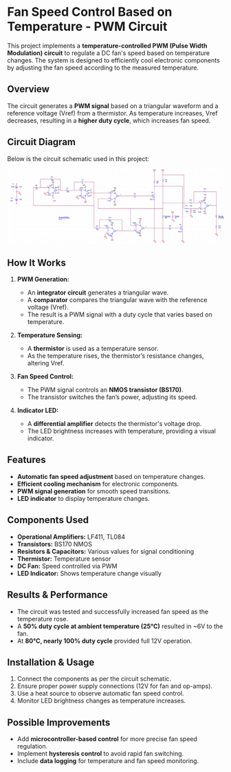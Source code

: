 # Fan Speed Control Based on Temperature - PWM Circuit

This project implements a **temperature-controlled PWM (Pulse Width Modulation) circuit** to regulate a DC fan's speed based on temperature changes.
The system is designed to efficiently cool electronic components by adjusting the fan speed according to the measured temperature.

## Overview
The circuit generates a **PWM signal** based on a triangular waveform and a reference voltage (Vref) from a thermistor. As temperature increases, Vref decreases, resulting in a **higher duty cycle**, which increases fan speed.

## Circuit Diagram
Below is the circuit schematic used in this project:

![Circuit Diagram](image.png)

## How It Works
1. **PWM Generation:**
   - An **integrator circuit** generates a triangular wave.
   - A **comparator** compares the triangular wave with the reference voltage (Vref).
   - The result is a PWM signal with a duty cycle that varies based on temperature.

2. **Temperature Sensing:**
   - A **thermistor** is used as a temperature sensor.
   - As the temperature rises, the thermistor’s resistance changes, altering Vref.

3. **Fan Speed Control:**
   - The PWM signal controls an **NMOS transistor (BS170)**.
   - The transistor switches the fan’s power, adjusting its speed.

4. **Indicator LED:**
   - A **differential amplifier** detects the thermistor's voltage drop.
   - The LED brightness increases with temperature, providing a visual indicator.

## Features
- **Automatic fan speed adjustment** based on temperature changes.
- **Efficient cooling mechanism** for electronic components.
- **PWM signal generation** for smooth speed transitions.
- **LED indicator** to display temperature changes.

## Components Used
- **Operational Amplifiers:** LF411, TL084
- **Transistors:** BS170 NMOS
- **Resistors & Capacitors:** Various values for signal conditioning
- **Thermistor:** Temperature sensor
- **DC Fan:** Speed controlled via PWM
- **LED Indicator:** Shows temperature change visually

## Results & Performance
- The circuit was tested and successfully increased fan speed as the temperature rose.
- A **50% duty cycle at ambient temperature (25°C)** resulted in ~6V to the fan.
- At **80°C, nearly 100% duty cycle** provided full 12V operation.

## Installation & Usage
1. Connect the components as per the circuit schematic.
2. Ensure proper power supply connections (12V for fan and op-amps).
3. Use a heat source to observe automatic fan speed control.
4. Monitor LED brightness changes as temperature increases.

## Possible Improvements
- Add **microcontroller-based control** for more precise fan speed regulation.
- Implement **hysteresis control** to avoid rapid fan switching.
- Include **data logging** for temperature and fan speed monitoring.



